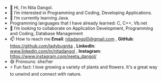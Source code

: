 - 👋 Hi, I’m Nita Dangol.
- 👀 I’m interested in Programming and Coding, Developing Applications.
- 🌱 I’m currently learning Java.
- Programming languages that I have already learned:
      C, C++, Vb.net
- 💞️ I’m looking to collaborate on Application Development, Programming and Coding, Database Management
- 📫 How to reach me
      **Email**: nitadangol0@gmail.com ,
      **GitHub**: https://github.com/ladybugnita ,
      **LinkedIn**: www.linkedin.com/in/nitadangol ,
      **Instagram**: https://www.instagram.com/neeta_dangol/
- 😄 Pronouns: she/her
- ⚡ Fun fact: I love growing a variety of plants and flowers. It's a great way to unwind and connect with nature.

<!---
ladybugnita/ladybugnita is a ✨ special ✨ repository because its `README.md` (this file) appears on your GitHub profile.
You can click the Preview link to take a look at your changes.
--->
